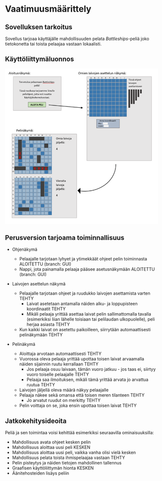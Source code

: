 # Vaatimuusmäärittely

## Sovelluksen tarkoitus
Sovellus tarjoaa käyttäjälle mahdollisuuden pelata _Battleships_-peliä joko tietokonetta tai toista pelaajaa vastaan lokaalisti.

## Käyttöliittymäluonnos

![Hahmotelma](https://github.com/laaksoma/ot-harjoitustyo/blob/master/Battleships/dokumentointi/kaaviot/kayttoliittymahahmotelma.png)

## Perusversion tarjoama toiminnallisuus

* Ohjenäkymä
  - Pelaajalle tarjotaan lyhyet ja ytimekkäät ohjeet pelin toiminnasta ALOITETTU (branch: GUI)
  - Nappi, jota painamalla pelaaja pääsee asetusnäkymään ALOITETTU (branch: GUI)
  
* Laivojen asettelun näkymä
  - Pelaajalle tarjotaan ohjeet ja ruudukko laivojen asettamista varten TEHTY
    - Laivat asetetaan antamalla näiden alku- ja loppupisteen koordinaatit TEHTY
    - Mikäli pelaaja yrittää asettaa laivat pelin sallimattomalla tavalla (esimerkiksi liian lähelle toisiaan 
    tai pelilaudan ulkopuolelle), peli herjaa asiasta TEHTY
   - Kun kaikki laivat on asetettu paikoilleen, siirrytään automaattisesti pelinäkymään TEHTY
 
* Pelinäkymä
  - Aloittaja arvotaan automaattisesti TEHTY
  - Vuorossa oleva pelaaja yrittää upottaa toisen laivat arvaamalla näiden sijainnin ruutu kerrallaan TEHTY
    - Jos pelaaja osuu laivaan, tämän vuoro jatkuu - jos taas ei, siirtyy vuoro toiselle pelaajalle TEHTY
    - Pelaaja saa ilmoituksen, mikäli tämä yrittää arvata jo arvattua ruutua TEHTY
  - Laivojen jäljellä oleva määrä näkyy pelaajalle
  - Pelaaja näkee sekä omansa että toisen meren tilanteen TEHTY
    - Jo arvatut ruudut on merkitty TEHTY
  - Pelin voittaja on se, joka ensin upottaa toisen laivat TEHTY

## Jatkokehitysideoita

Peliä ja sen toimintaa voisi kehittää esimerkiksi seuraavilla ominaisuuksilla: 

* Mahdollisuus avata ohjeet kesken pelin
* Mahdollisuus aloittaa uusi peli KESKEN
* Mahdollisuus aloittaa uusi peli, vaikka vanha olisi vielä kesken
* Mahdollisuus pelata toista ihmispelaajaa vastaan TEHTY
* Pelin pisteytys ja näiden tietojen mahdollinen tallennus 
* Graafisen käyttöliittymän hionta KESKEN
* Äänitehosteiden lisäys peliin 

